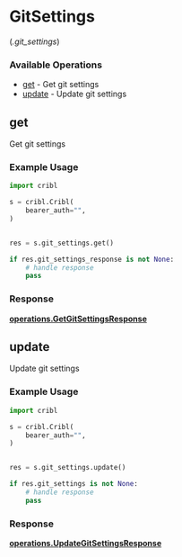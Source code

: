 # GitSettings
(*.git_settings*)

### Available Operations

* [get](#get) - Get git settings
* [update](#update) - Update git settings

## get

Get git settings

### Example Usage

```python
import cribl

s = cribl.Cribl(
    bearer_auth="",
)


res = s.git_settings.get()

if res.git_settings_response is not None:
    # handle response
    pass
```


### Response

**[operations.GetGitSettingsResponse](../../models/operations/getgitsettingsresponse.md)**


## update

Update git settings

### Example Usage

```python
import cribl

s = cribl.Cribl(
    bearer_auth="",
)


res = s.git_settings.update()

if res.git_settings is not None:
    # handle response
    pass
```


### Response

**[operations.UpdateGitSettingsResponse](../../models/operations/updategitsettingsresponse.md)**

